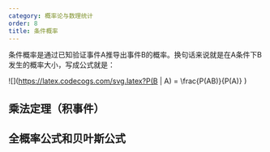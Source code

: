 ```yaml
---
category: 概率论与数理统计
order: 8
title: 条件概率
---
```


条件概率是通过已知验证事件A推导出事件B的概率。换句话来说就是在A条件下B发生的概率大小，写成公式就是：

![](https://latex.codecogs.com/svg.latex?P(B | A) = \frac{P(AB)}{P(A)}  )


## 乘法定理（积事件）


## 全概率公式和贝叶斯公式
